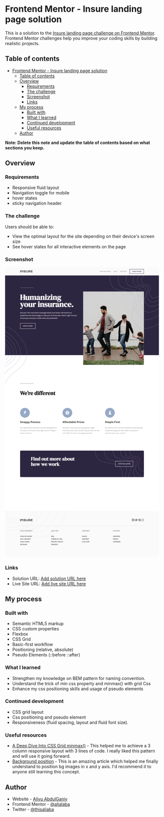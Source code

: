 # Frontend Mentor - Insure landing page solution

This is a solution to the [Insure landing page challenge on Frontend Mentor](https://www.frontendmentor.io/challenges/insure-landing-page-uTU68JV8). Frontend Mentor challenges help you improve your coding skills by building realistic projects. 

## Table of contents

- [Frontend Mentor - Insure landing page solution](#frontend-mentor---insure-landing-page-solution)
  - [Table of contents](#table-of-contents)
  - [Overview](#overview)
    - [Requirements](#requirements)
    - [The challenge](#the-challenge)
    - [Screenshot](#screenshot)
    - [Links](#links)
  - [My process](#my-process)
    - [Built with](#built-with)
    - [What I learned](#what-i-learned)
    - [Continued development](#continued-development)
    - [Useful resources](#useful-resources)
  - [Author](#author)

**Note: Delete this note and update the table of contents based on what sections you keep.**

## Overview
### Requirements
- Responsive fluid layout 
- Navigation toggle for mobile
- hover states
- sticky navigation header
### The challenge

Users should be able to:

- View the optimal layout for the site depending on their device's screen size
- See hover states for all interactive elements on the page

### Screenshot

![insure landing page](./images/screenshot.png)


### Links

- Solution URL: [Add solution URL here](https://github.com/alialaba/frontend-mentor-challenge/tree/main/insure-landing-page)
- Live Site URL: [Add live site URL here](https://best-insure-landingpage.netlify.app)

## My process

### Built with

- Semantic HTML5 markup
- CSS custom properties
- Flexbox
- CSS Grid
- Basic-first workflow
- Positioning (relative, absolute)
- Pseudo Elements (::before ::after)

### What I learned
- Strengthen my knowledge on BEM pattern for naming convention.
- Understand the trick of min css property and minmax() with grid Css
- Enhance my css positioning skills and usage of pseudo elements


### Continued development
- CSS grid layout
- Css positioning and pseudo element
- Responsiveness (fluid spacing, layout and fluid font size). 

### Useful resources

- [A Deep Dive Into CSS Grid minmax()](https://ishadeed.com/article/css-grid-minmax/) - This helped me  to achieve a 3 column responsive layout with 3 lines of code. I really liked this pattern and will use it going forward.
- [Background position](https://css-tricks.com/almanac/properties/b/background-position/) - This is an amazing article which helped me finally understand to position bg images in x and y axis. I'd recommend it to anyone still learning this concept.


## Author

- Website - [Aliyu AbdulGaniy](https://www.github.com/alialaba)
- Frontend Mentor - [@alialaba](https://www.frontendmentor.io/profile/alialaba)
- Twitter - [@thisaliaba](https://www.twitter.com/thisaliaba)


